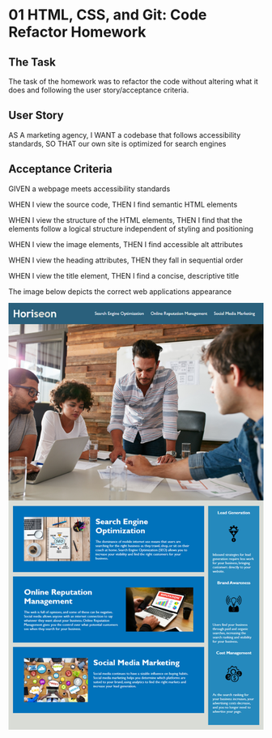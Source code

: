 # 01 HTML, CSS, and Git: Code Refactor Homework

## The Task

The task of the homework was to refactor the code without altering what it does and following the user story/acceptance criteria.

## User Story

AS A marketing agency,
I WANT a codebase that follows accessibility standards,
SO THAT our own site is optimized for search engines

## Acceptance Criteria

GIVEN a webpage meets accessibility standards

WHEN I view the source code,
THEN I find semantic HTML elements

WHEN I view the structure of the HTML elements,
THEN I find that the elements follow a logical structure independent of styling and positioning

WHEN I view the image elements,
THEN I find accessible alt attributes

WHEN I view the heading attributes,
THEN they fall in sequential order

WHEN I view the title element,
THEN I find a concise, descriptive title



The image below depicts the correct web applications appearance

![The Horiseon webpage.](./assets/images/01-html-css-git-homework-demo.png)